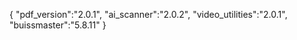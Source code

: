 {
  "pdf_version":"2.0.1",
  "ai_scanner":"2.0.2",
  "video_utilities":"2.0.1",
  "buissmaster":"5.8.11"
}
